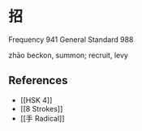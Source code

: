 # 招
Frequency 941
General Standard 988

zhāo
beckon, summon; recruit, levy

## References
- [[HSK 4]]
- [[8 Strokes]]
- [[手 Radical]]